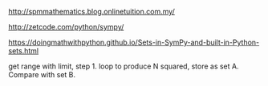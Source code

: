 http://spmmathematics.blog.onlinetuition.com.my/

http://zetcode.com/python/sympy/

https://doingmathwithpython.github.io/Sets-in-SymPy-and-built-in-Python-sets.html

get range with limit, step 1. loop to produce N squared, store as set A. Compare with set B.
